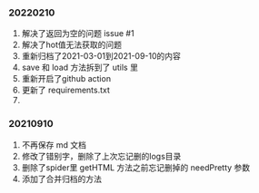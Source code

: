 ### 20220210
1. 解决了返回为空的问题 issue #1
2. 解决了hot值无法获取的问题
3. 重新归档了2021-03-01到2021-09-10的内容
4. save 和 load 方法拆到了 utils 里
5. 重新开启了github action
6. 更新了 requirements.txt
7.

### 20210910
1. 不再保存 md 文档
2. 修改了错别字，删除了上次忘记删的logs目录
3. 删除了spider里 getHTML 方法之前忘记删掉的 needPretty 参数
4. 添加了合并归档的方法
